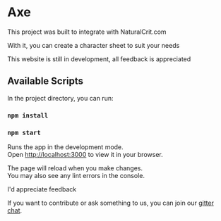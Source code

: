 # Axe
This project was built to integrate with NaturalCrit.com

With it, you can create a character sheet to suit your needs

This website is still in development, all feedback is appreciated

## Available Scripts

In the project directory, you can run:

### `npm install`
### `npm start`

Runs the app in the development mode.\
Open [http://localhost:3000](http://localhost:3000) to view it in your browser.

The page will reload when you make changes.\
You may also see any lint errors in the console.

I'd appreciate feedback

If you want to contribute or ask something to us, you can join our [gitter chat](https://app.gitter.im/#/room/#naturalcrit_character-sheet-builder:gitter.im).
